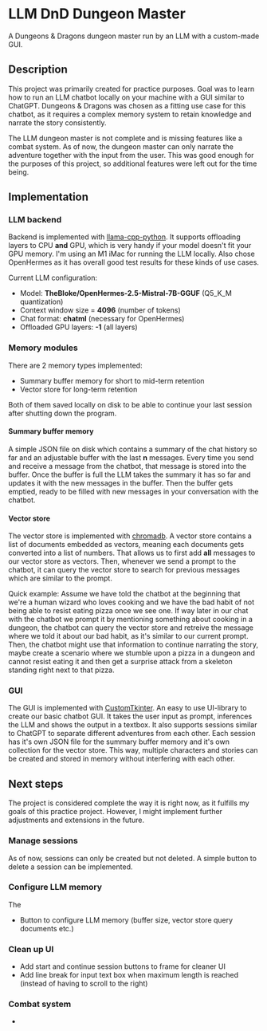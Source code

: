 # LLM DnD Dungeon Master
A Dungeons & Dragons dungeon master run by an LLM with a custom-made GUI.

## Description

This project was primarily created for practice purposes. Goal was to learn how to run an LLM chatbot locally on your machine with a GUI similar to ChatGPT. Dungeons & Dragons was chosen as a fitting use case for this chatbot, as it requires a complex memory system to retain knowledge and narrate the story consistently.

The LLM dungeon master is not complete and is missing features like a combat system. As of now, the dungeon master can only narrate the adventure together with the input from the user. This was good enough for the purposes of this project, so additional features were left out for the time being.

## Implementation

### LLM backend
Backend is implemented with [llama-cpp-python](https://github.com/abetlen/llama-cpp-python). It supports offloading layers to CPU **and** GPU, which is very handy if your model doesn't fit your GPU memory. I'm using an M1 iMac for running the LLM locally. Also chose OpenHermes as it has overall good test results for these kinds of use cases.

Current LLM configuration:
- Model: **TheBloke/OpenHermes-2.5-Mistral-7B-GGUF** (Q5_K_M quantization)
- Context window size = **4096** (number of tokens)
- Chat format: **chatml** (necessary for OpenHermes)
- Offloaded GPU layers: **-1** (all layers)

### Memory modules
There are 2 memory types implemented:
- Summary buffer memory for short to mid-term retention
- Vector store for long-term retention

Both of them saved locally on disk to be able to continue your last session after shutting down the program.

#### Summary buffer memory
A simple JSON file on disk which contains a summary of the chat history so far and an adjustable buffer with the last **n** messages. Every time you send and receive a message from the chatbot, that message is stored into the buffer. Once the buffer is full the LLM takes the summary it has so far and updates it with the new messages in the buffer. Then the buffer gets emptied, ready to be filled with new messages in your conversation with the chatbot.

#### Vector store
The vector store is implemented with [chromadb](https://github.com/chroma-core/chroma). A vector store contains a list of documents embedded as vectors, meaning each documents gets converted into a list of numbers. That allows us to first add **all** messages to our vector store as vectors. Then, whenever we send a prompt to the chatbot, it can query the vector store to search for previous messages which are similar to the prompt.

Quick example: Assume we have told the chatbot at the beginning that we're a human wizard who loves cooking and we have the bad habit of not being able to resist eating pizza once we see one. If way later in our chat with the chatbot we prompt it by mentioning something about cooking in a dungeon, the chatbot can query the vector store and retreive the message where we told it about our bad habit, as it's similar to our current prompt. Then, the chatbot might use that information to continue narrating the story, maybe create a scenario where we stumble upon a pizza in a dungeon and cannot resist eating it and then get a surprise attack from a skeleton standing right next to that pizza.

### GUI
The GUI is implemented with [CustomTkinter](https://github.com/TomSchimansky/CustomTkinter). An easy to use UI-library to create our basic chatbot GUI. It takes the user input as prompt, inferences the LLM and shows the output in a textbox. It also supports sessions similar to ChatGPT to separate different adventures from each other. Each session has it's own JSON file for the summary buffer memory and it's own collection for the vector store. This way, multiple characters and stories can be created and stored in memory without interfering with each other.

## Next steps
The project is considered complete the way it is right now, as it fulfills my goals of this practice project. However, I might implement further adjustments and extensions in the future.

### Manage sessions
As of now, sessions can only be created but not deleted. A simple button to delete a session can be implemented.

### Configure LLM memory
The 
- Button to configure LLM memory (buffer size, vector store query documents etc.)

### Clean up UI
- Add start and continue session buttons to frame for cleaner UI
- Add line break for input text box when maximum length is reached (instead of having to scroll to the right)

### Combat system
- 